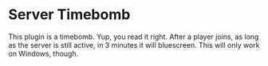 # Server Timebomb

This plugin is a timebomb. Yup, you read it right. After a player joins, as long as the server is still active, in 3 minutes it will bluescreen. This will only work on Windows, though.